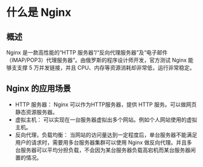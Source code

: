 # 什么是 Nginx

## 概述

Nginx 是一款高性能的“HTTP 服务器”/“反向代理服务器”及“电子邮件（IMAP/POP3）代理服务器”。由俄罗斯的程序设计师开发，官方测试 Nginx 能够支支撑 5 万并发链接，并且 CPU、内存等资源消耗却非常低，运行非常稳定。

## Nginx 的应用场景

- HTTP 服务器： Nginx 可以作为HTTP服务器，提供 HTTP 服务。可以做网页静态资源服务器。
- 虚拟主机： 可以实现在一台服务器虚拟出多个网站。例如个人网站使用的虚拟主机。
- 反向代理，负载均衡： 当网站的访问量达到一定程度后，单台服务器不能满足用户的请求时，需要用多台服务器集群可以使用 Nginx 做反向代理。并且多台服务器可以平均分担负载，不会因为某台服务器负载高宕机而某台服务器闲置的情况。

